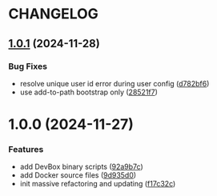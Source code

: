 # CHANGELOG

## [1.0.1](https://github.com/seantrane/devbox/compare/v1.0.0...v1.0.1) (2024-11-28)


### Bug Fixes

* resolve unique user id error during user config ([d782bf6](https://github.com/seantrane/devbox/commit/d782bf646f16a58a6edeeba16f22a3f76b14dc9b))
* use add-to-path bootstrap only ([28521f7](https://github.com/seantrane/devbox/commit/28521f7f01995ee670f07a3dfff2fb128f79fd46))

# 1.0.0 (2024-11-27)


### Features

* add DevBox binary scripts ([92a9b7c](https://github.com/seantrane/devbox/commit/92a9b7cabd4abaf09605cd5f0727ff06b42d9284))
* add Docker source files ([9d935d0](https://github.com/seantrane/devbox/commit/9d935d0510b23df3466370633c7cf6465850126a))
* init massive refactoring and updating ([f17c32c](https://github.com/seantrane/devbox/commit/f17c32c84a126c8039633ef37f1bf60ab3874059))
